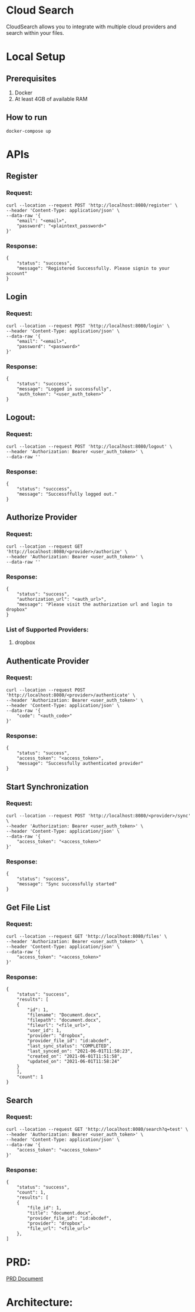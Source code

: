 # Cloud Search

CloudSearch allows you to integrate with multiple cloud providers and search within your files.

# Local Setup

## Prerequisites

1. Docker
2. At least 4GB of available RAM

## How to run
`docker-compose up`

# APIs
## Register
### Request:
```
curl --location --request POST 'http://localhost:8080/register' \
--header 'Content-Type: application/json' \
--data-raw '{
	"email": "<email>",
	"password": "<plaintext_password>"
}'
```
### Response:
```
{
	"status": "succcess",
	"message": "Registered Successfully. Please signin to your account"
}
```

## Login
### Request:
```
curl --location --request POST 'http://localhost:8080/login' \
--header 'Content-Type: application/json' \
--data-raw '{
	"email": "<email>",
	"password": "<password>"
}'
```

### Response:
```
{
	"status": "succcess",
	"message": "Logged in successfully",
	"auth_token": "<user_auth_token>"
}
```

## Logout:
### Request:
```
curl --location --request POST 'http://localhost:8080/logout' \
--header 'Authorization: Bearer <user_auth_token>' \
--data-raw ''
```

### Response:
```
{
	"status": "succcess",
	"message": "Successffully logged out."
}
```

## Authorize Provider
### Request:
```
curl --location --request GET 'http://localhost:8080/<provider>/authorize' \
--header 'Authorization: Bearer <user_auth_token>' \
--data-raw ''
```

### Response:
```
{
	"status": "success",
	"authorization_url": "<auth_url>",
	"message": "Please visit the authorization url and login to dropbox"
}
```

### List of Supported Providers:
1. dropbox

## Authenticate Provider
### Request:
```
curl --location --request POST 'http://localhost:8080/<provider>/authenticate' \
--header 'Authorization: Bearer <user_auth_token>' \
--header 'Content-Type: application/json' \
--data-raw '{
	"code": "<auth_code>"
}'
```
### Response:
```
{
	"status": "success",
	"access_token": "<access_token>",
	"message": "Successfully authenticated provider"
}
```

## Start Synchronization
### Request:
```
curl --location --request POST 'http://localhost:8080/<provider>/sync' \
--header 'Authorization: Bearer <user_auth_token>' \
--header 'Content-Type: application/json' \
--data-raw '{
	"access_token": "<access_token>"
}'
```
### Response:
```
{
	"status": "success",
	"message": "Sync successfully started"
}
```

## Get File List
### Request:
```
curl --location --request GET 'http://localhost:8080/files' \
--header 'Authorization: Bearer <user_auth_token>' \
--header 'Content-Type: application/json' \
--data-raw '{
	"access_token": "<access_token>"
}'
```

### Response:
```
{
	"status": "success",
	"results": [
	{
		"id": 1,
		"filename": "Document.docx",
		"filepath": "document.docx",
		"fileurl": "<file_url>",
		"user_id": 1,
		"provider": "dropbox",
		"provider_file_id": "id:abcdef",
		"last_sync_status": "COMPLETED",
		"last_synced_on": "2021-06-01T11:58:23",
		"created_on": "2021-06-01T11:51:58",
		"updated_on": "2021-06-01T11:58:24"
	}
	],
	"count": 1
}
```
## Search
### Request:
```
curl --location --request GET 'http://localhost:8080/search?q=test' \
--header 'Authorization: Bearer <user_auth_token>' \
--header 'Content-Type: application/json' \
--data-raw '{
	"access_token": "<access_token>"
}'
```

### Response:
```
{
	"status": "success",
	"count": 1,
	"results": [
	{
		"file_id": 1,
		"title": "document.docx",
		"provider_file_id": "id:abcdef",
		"provider": "dropbox",
		"file_url": "<file_url>"
	},
]
```
# PRD:
[PRD Document](https://docs.google.com/document/d/11qkfg3Sa6isYh_33aD-E8zuwxef-E2fZuUhiocjD1R0/edit?usp=sharing)

# Architecture:
